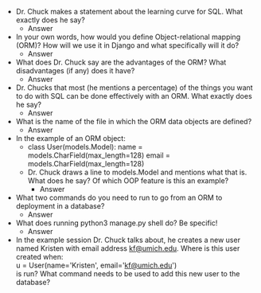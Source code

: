 - Dr. Chuck makes a statement about the learning curve for SQL. What exactly does he say?  
  - Answer
- In your own words, how would you define Object-relational mapping (ORM)? How will we use it in Django and what specifically will it do?  
  -   Answer
- What does Dr. Chuck say are the advantages of the ORM? What disadvantages (if any) does it have?    
  - Answer
- Dr. Chucks that most (he mentions a percentage) of the things you want to do with SQL can be done effectively with an ORM. What exactly does he say?    
  - Answer
- What is the name of the file in which the ORM data objects are defined?  
  - Answer
- In the example of an ORM object:
  - class User(models.Model):
    name = models.CharField(max_length=128)
    email = models.CharField(max_length=128)
  - Dr. Chuck draws a line to models.Model and mentions what that is. What does he say? Of which OOP feature is this an example?   
    - Answer
- What two commands do you need to run to go from an ORM to deployment in a database? 
  - Answer
- What does running python3 manage.py shell do? Be specific!    
  - Answer
- In the example session Dr. Chuck talks about, he creates a new user named Kristen with email address kf@umich.edu. Where is this user created when:  
u = User(name='Kristen', email='kf@umich.edu')  
is run? What command needs to be used to add this new user to the database?  